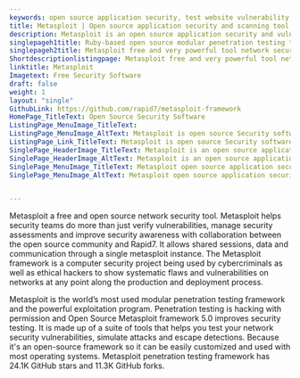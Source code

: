 ```yaml
---
keywords: open source application security, test website vulnerability, cloud app security, open source vulnerabilities, metasploit open source, web application vulnerability,web application security solutions
title: Metasploit | Open source application security and scanning tool
description: Metasploit is an open source application security and vulnerability scanning tool. It is used to show and monitor known vulnerabilities continuously in dependencies.
singlepageh1title: Ruby-based open source modular penetration testing tool
singlepageh2title: Metasploit free and very powerful tool network security tool. It is used by cyber criminals and ethical hackers to show flaws and vulnerabilities on networks.
Shortdescriptionlistingpage: Metasploit free and very powerful tool network security tool. It is used by cyber criminals and ethical hackers to show flaws and vulnerabilities on networks.
linktitle: Metasploit
Imagetext: Free Security Software
draft: false
weight: 1
layout: "single"
GithubLink: https://github.com/rapid7/metasploit-framework
HomePage_TitleText: Open Source Security Software
ListingPage_MenuImage_TitleText: 
ListingPage_MenuImage_AltText: Metasploit is open source Security software
ListingPage_Link_TitleText: Metasploit is open source Security software
SinglePage_HeaderImage_TitleText: Metasploit is an open source application security software to automatically find, prioritize and fix web application vulnerability.
SinglePage_HeaderImage_AltText: Metasploit is an open source application security software to automatically find, prioritize and fix web application vulnerability.
SinglePage_MenuImage_TitleText: Metasploit open source application security tool is used to test website vulnerability in open source dependencies
SinglePage_MenuImage_AltText: Metasploit open source application security tool is used to test website vulnerability in open source dependencies


---
```


Metasploit a free and open source network security tool. Metasploit helps security teams do more than just verify vulnerabilities, manage security assessments and improve security awareness with collaboration between the open source community and Rapid7. It allows shared sessions, data and communication through a single metasploit instance. The Metasploit framework is a computer security project being used by cybercriminals as well as ethical hackers to show systematic flaws and vulnerabilities on networks at any point along the production and deployment process.

Metasploit is the world’s most used modular penetration testing framework and the powerful exploitation program. Penetration testing is hacking with permission and Open Source Metasploit framework 5.0 improves security testing. It is made up of a suite of tools that helps you test your network security vulnerabilities, simulate attacks and escape detections. Because it's an open-source framework so it can be easily customized and used with most operating systems. Metasploit penetration testing framework has 24.1K GitHub stars and 11.3K GitHub forks.
